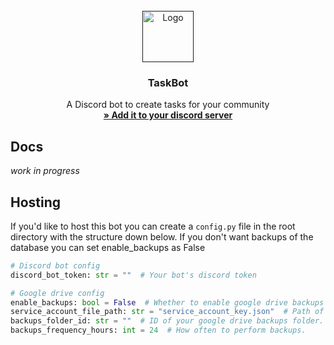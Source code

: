 <!-- PROJECT LOGO -->
<br />
<div align="center">
  <a href="">
    <img src="https://user-images.githubusercontent.com/67590845/234371223-f8d4c6ae-596b-47f7-ae88-ee23d1ee76f6.png" alt="Logo" width="82" height="82">
  </a>
  <h3 align="center">TaskBot</h3>
  <p align="center">
    A Discord bot to create tasks for your community<br>
    <a href="https://discord.com/oauth2/authorize?client_id=1096865199077732432&permissions=8&scope=bot"><strong>» Add it to your discord server</strong></a>  
  </p>
  
</div>

## Docs
_work in progress_

## Hosting
If you'd like to host this bot you can create a `config.py` file in the root directory with the structure down below. If you don't want backups of the database you can set enable_backups as False
```python
# Discord bot config
discord_bot_token: str = ""  # Your bot's discord token

# Google drive config
enable_backups: bool = False  # Whether to enable google drive backups every 24h | REQUIRES A SERVICE ACCOUNT
service_account_file_path: str = "service_account_key.json"  # Path of the .json file containing the service account key file
backups_folder_id: str = ""  # ID of your google drive backups folder. Make sure that the service account can see it
backups_frequency_hours: int = 24  # How often to perform backups.
```
